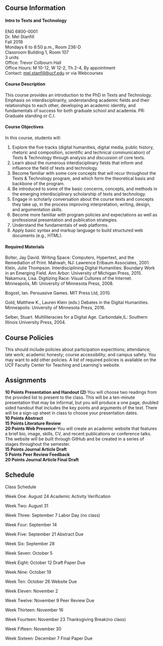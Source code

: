 ## Course Information
#### Intro to Texts and Technology
ENG 6800-0001   
Dr. Mel Stanfill   
Fall 2018   
Mondays 6 to 8:50 p.m., Room 236-D   
Classroom Building 1, Room 107   
3 units   
Office: Trevor Colbourn Hall   
Office Hours: M 10-12, W 12-2, Th 2-4, By appointment   
Contact: mel.stanfill@ucf.edu or via Webcourses   
#### Course Description
This course provides an introduction to the PhD in Texts and Technology. Emphasis on interdisciplinarity, understanding academic fields and their relationships to each other, developing an academic identity, and fundamentals of success for both graduate school and academia. PR: Graduate standing or C.I.
#### Course Objectives
In this course, students will:
1) Explore the five tracks (digital humanities, digital media, public history, rhetoric and composition, scientific and technical communication) of Texts & Technology through analysis and discussion of core texts.
2) Learn about the numerous interdisciplinary fields that inform and influence the field of texts and technology.
3) Become familiar with some core concepts that will recur throughout the Texts & Technology program, and which form the theoretical basis and backbone of the program.
4) Be introduced to some of the basic concerns, concepts, and methods in the emerging interdisciplinary scholarship of texts and technology.
5) Engage in scholarly conversation about the course texts and concepts they take up, in the process improving interpretation, writing, design, and argumentation skills.
6) Become more familiar with program policies and expectations as well as professional presentation and publication strategies.
7) Understand the fundamentals of web platforms.
8) Apply basic syntax and markup language to build structured web documents (e.g., HTML).
#### Required Materials


Bolter, Jay David. Writing Space: Computers, Hypertext, and the Remediation of Print. Mahwah, NJ: Lawrence Erlbaum Associates, 2001.
Klein, Julie Thompson. Interdisciplining Digital Humanities: Boundary Work in an Emerging Field. Ann Arbor: University of Michigan Press, 2015.
Nakamura, Lisa. Digitizing Race: Visual Cultures of the Internet. Minneapolis, MI: University of Minnesota Press, 2008.

Bogost, Ian. Persuasive Games. MIT Press Ltd, 2010.

Gold, Matthew K., Lauren Klein (eds.) Debates in the Digital Humanities. Minneapolis: University of Minnesota Press, 2016.

Selber, Stuart. Multiliteracies for a Digital Age. Carbondale,IL: Southern Illinois University Press, 2004.


## Course Policies
This should include policies about participation expecttions; attendance; late work; academic honesty; course accessibility; and campus safety. You may want to add other policies. A list of required policies is available on the UCF Faculty Center for Teaching and Learning's website.
## Assignments
**10 Points   Presentation and Handout (2)**-You will choose two readings from the provided list to present to the class. This will be a ten-minute presentation that may be informal, but you will produce a one page, doubled sided handout that includes the key points and arguments of the text. There will be a sign-up sheet in class to choose your presentation dates.   
**10 Points   Abstract**   
**15 Points   Literature Review**   
**20 Points   Web Presence**-You will create an academic website that features a brief bio, image, skills, CV, and recent publications or conference talks. The website will be built through GitHub and be created in a series of stages throughout the semester.   
**15 Points   Journal Article Draft**   
**5 Points   Peer Review Feedback**  
**20 Points   Journal Article Final Draft**
## Schedule
Class Schedule 

Week One: August 24	Academic Activity Verification

Week Two: August 31

Week Three: September 7 Labor Day (no class)

Week Four: September 14

Week Five: September 21 Abstract Due

Week Six: September 28

Week Seven: October 5

Week Eight: October 12	Draft Paper Due

Week Nine: October 19

Week Ten: October 26 Website Due

Week Eleven: November 2

Week Twelve: November 9	Peer Review Due

Week Thirteen: November 16

Week Fourteen: November 23 Thanksgiving Break(no class)

Week Fifteen: November 30

Week Sixteen: December 7	Final Paper Due

